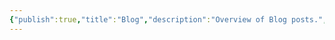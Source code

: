 ```yaml
---
{"publish":true,"title":"Blog","description":"Overview of Blog posts.","created":"2025-02-10T01:14:22.360+01:00","modified":"2024-10-28T01:03:12.625+01:00","cssclasses":"mado-heading index-page hide-date"}
---
```






